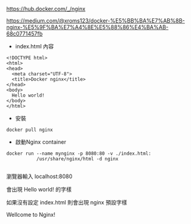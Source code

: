 
https://hub.docker.com/_/nginx

https://medium.com/@xroms123/docker-%E5%BB%BA%E7%AB%8B-nginx-%E5%9F%BA%E7%A4%8E%E5%88%86%E4%BA%AB-68c0771457fb

* index.html 內容
```
<!DOCTYPE html>
<html>
<head>
  <meta charset="UTF-8">
  <title>Docker nginx</title>
</head>
<body>
  Hello world!
</body>
</html>
```

* 安裝
```
docker pull nginx 

```
* 啟動Nginx container
```
docker run --name mynginx -p 8080:80 -v ./index.html:
           /usr/share/nginx/html -d nginx
           
```

瀏覽器輸入 localhost:8080 

會出現  Hello world! 的字樣

如果沒有設定 index.html
則會出現 nginx 預設字樣

Wellcome to Nginx!

